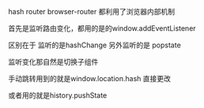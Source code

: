 hash router browser-router 都利用了浏览器内部机制

首先是监听路由变化，都用的是的window.addEventListener

区别在于 监听的是hashChange 另外监听的是 popstate

监听变化那自然是切换子组件

手动跳转用到的就是window.location.hash 直接更改

或者用的就是history.pushState


